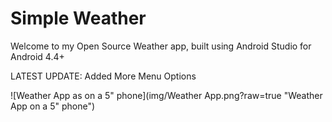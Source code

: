 # Simple Weather

Welcome to my Open Source Weather app, built using Android Studio for Android 4.4+

LATEST UPDATE: Added More Menu Options

![Weather App as on a 5" phone](img/Weather App.png?raw=true "Weather App on a 5\" phone")

